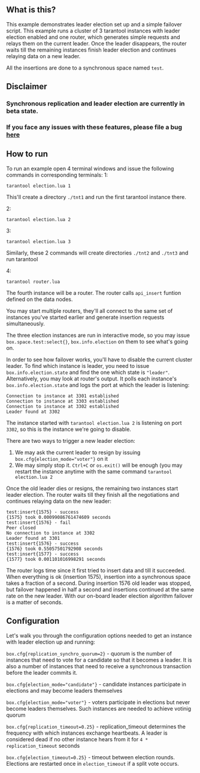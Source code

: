## What is this?
This example demonstrates leader election set up and a simple failover
script.
This example runs a cluster of 3 tarantool instances with leader election
enabled and one router, which generates simple requests and relays them on the
current leader. Once the leader disappears, the router waits till the remaining
instances finish leader election and continues relaying data on a new leader.

All the insertions are done to a synchronous space named `test`.

## Disclaimer

### Synchronous replication and leader election are currently in beta state.
### If you face any issues with these features, please file a bug [here](https://github.com/tarantool/tarantool/issues/)

## How to run
To run an example open 4 terminal windows and issue the following commands in
corresponding terminals:
1:
```
tarantool election.lua 1
```
This'll create a directory `./tnt1` and run the first tarantool instance there.

2:
```
tarantool election.lua 2
```
3:
```
tarantool election.lua 3
```
Similarly, these 2 commands will create directories `./tnt2` and `./tnt3` and run tarantool

4:
```
tarantool router.lua
```
The fourth instance will be a router. The router calls `api_insert` funtion defined on the
data nodes.

You may start multiple routers, they'll all connect to the same set of instances you've started
earlier and generate insertion requests simultaneously.

The three election instances are run in interactive mode, so you may issue `box.space.test:select{}`,
`box.info.election` on them to see what's going on.

In order to see how failover works, you'll have to disable the current cluster leader.
To find which instance is leader, you need to issue `box.info.election.state` and
find the one which state is `"leader"`. Alternatively, you may look at router's output.
It polls each instance's `box.info.election.state` and logs the port at which the leader
is listening:
```
Connection to instance at 3301 established
Connection to instance at 3303 established
Connection to instance at 3302 established
Leader found at 3302
````
The instance started with `tarantool election.lua 2` is listening on port `3302`, so this is
the instance we're going to disable.

There are two ways to trigger a new leader election:
1. We may ask the current leader to resign by issuing `box.cfg{election_mode="voter"}` on it
2. We may simply stop it. `Ctrl+C` or `os.exit()` will be enough (you may restart the
   instance anytime with the same command `tarantool election.lua 2`

Once the old leader dies or resigns, the remaining two instances start leader election.
The router waits till they finish all the negotiations and continues relaying data on the
new leader:
```
test:insert{1575} - success
{1575} took 0.00099086761474609 seconds
test:insert{1576} - fail
Peer closed
No connection to instance at 3302
Leader found at 3301
test:insert{1576} - success
{1576} took 0.55057501792908 seconds
test:insert{1577} - success
{1577} took 0.001101016998291 seconds
```
The router logs time since it first tried to insert data and till it succeeded.
When everything is ok (insertion 1575), insertion into a synchronous space takes
a fraction of a second.
During insertion 1576 old leader was stopped, but failover happened in half a second
and insertions continued at the same rate on the new leader.
With our on-board leader election algorithm failover is a matter of seconds.

## Configuration
Let's walk you through the configuration options needed to get an instance with
leader election up and running:

`box.cfg{replication_synchro_quorum=2}` - quorum is the number of instances that need
to vote for a candidate so that it becomes a leader. It is also a number of instances
that need to receive a synchronous transaction before the leader commits it.

`box.cfg{election_mode="candidate"}` - candidate instances participate in elections and
may become leaders themselves

`box.cfg{election_mode="voter"}` - voters participate in elections but never become
leaders themselves. Such instances are needed to achieve votinig quorum

`box.cfg{replication_timeout=0.25}` - replication_timeout determines the frequency with
which instances exchange heartbeats. A leader is considered dead if no other instance
hears from it for `4 * replication_timeout` seconds

`box.cfg{election_timeout=0.25}` - timeout between election rounds. Elections are restarted
once in `election_timeout` if a split vote occurs.
